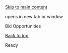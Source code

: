 [Skip to main content](https://www.pittsburghpa.gov/Resident-Services/A-Z-Frequently-Visited/Bid-Opportunities#main-content)

opens in new tab or window

Bid Opportunities

[Back to top](https://www.pittsburghpa.gov/Resident-Services/A-Z-Frequently-Visited/Bid-Opportunities#body-top)

Ready
